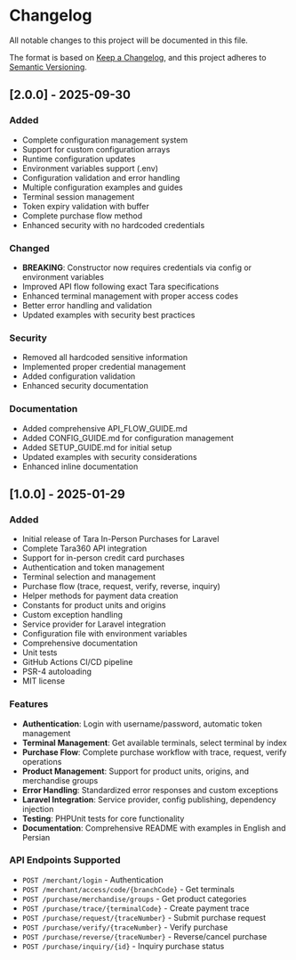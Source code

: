 # Changelog

All notable changes to this project will be documented in this file.

The format is based on [Keep a Changelog](https://keepachangelog.com/en/1.0.0/),
and this project adheres to [Semantic Versioning](https://semver.org/spec/v2.0.0.html).

## [2.0.0] - 2025-09-30

### Added
- Complete configuration management system
- Support for custom configuration arrays
- Runtime configuration updates
- Environment variables support (.env)
- Configuration validation and error handling
- Multiple configuration examples and guides
- Terminal session management
- Token expiry validation with buffer
- Complete purchase flow method
- Enhanced security with no hardcoded credentials

### Changed
- **BREAKING**: Constructor now requires credentials via config or environment variables
- Improved API flow following exact Tara specifications
- Enhanced terminal management with proper access codes
- Better error handling and validation
- Updated examples with security best practices

### Security
- Removed all hardcoded sensitive information
- Implemented proper credential management
- Added configuration validation
- Enhanced security documentation

### Documentation
- Added comprehensive API_FLOW_GUIDE.md
- Added CONFIG_GUIDE.md for configuration management
- Added SETUP_GUIDE.md for initial setup
- Updated examples with security considerations
- Enhanced inline documentation

## [1.0.0] - 2025-01-29

### Added

- Initial release of Tara In-Person Purchases for Laravel
- Complete Tara360 API integration
- Support for in-person credit card purchases
- Authentication and token management
- Terminal selection and management
- Purchase flow (trace, request, verify, reverse, inquiry)
- Helper methods for payment data creation
- Constants for product units and origins
- Custom exception handling
- Service provider for Laravel integration
- Configuration file with environment variables
- Comprehensive documentation
- Unit tests
- GitHub Actions CI/CD pipeline
- PSR-4 autoloading
- MIT license

### Features

- **Authentication**: Login with username/password, automatic token management
- **Terminal Management**: Get available terminals, select terminal by index
- **Purchase Flow**: Complete purchase workflow with trace, request, verify operations
- **Product Management**: Support for product units, origins, and merchandise groups
- **Error Handling**: Standardized error responses and custom exceptions
- **Laravel Integration**: Service provider, config publishing, dependency injection
- **Testing**: PHPUnit tests for core functionality
- **Documentation**: Comprehensive README with examples in English and Persian

### API Endpoints Supported

- `POST /merchant/login` - Authentication
- `POST /merchant/access/code/{branchCode}` - Get terminals
- `POST /purchase/merchandise/groups` - Get product categories
- `POST /purchase/trace/{terminalCode}` - Create payment trace
- `POST /purchase/request/{traceNumber}` - Submit purchase request
- `POST /purchase/verify/{traceNumber}` - Verify purchase
- `POST /purchase/reverse/{traceNumber}` - Reverse/cancel purchase
- `POST /purchase/inquiry/{id}` - Inquiry purchase status
